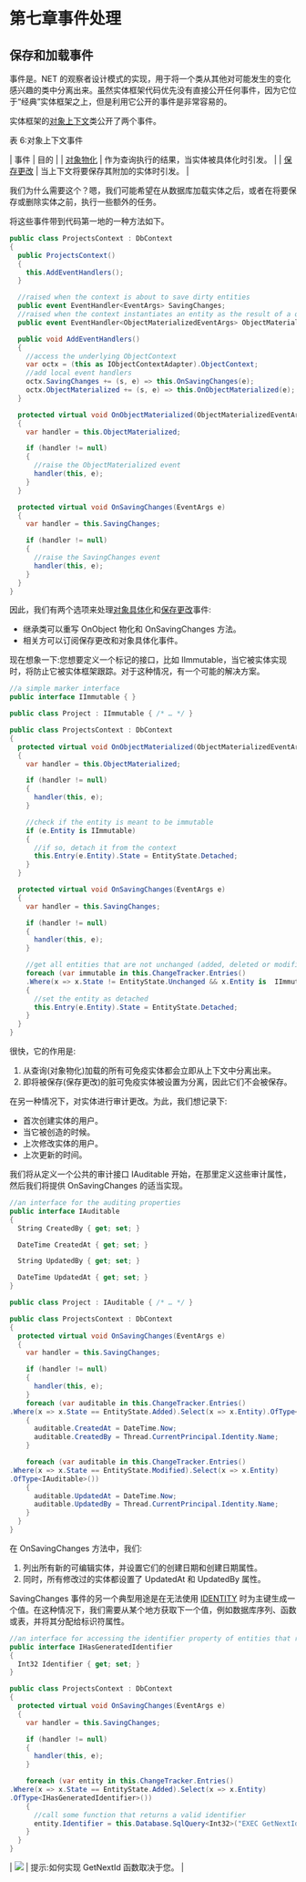 # 第七章事件处理

## 保存和加载事件

事件是。NET 的观察者设计模式的实现，用于将一个类从其他对可能发生的变化感兴趣的类中分离出来。虽然实体框架代码优先没有直接公开任何事件，因为它位于“经典”实体框架之上，但是利用它公开的事件是非常容易的。

实体框架的[对象上下文](http://msdn.microsoft.com/en-us/library/system.data.objects.objectcontext.aspx)类公开了两个事件。

表 6:对象上下文事件

| 事件 | 目的 |
| [对象物化](http://msdn.microsoft.com/en-us/library/system.data.objects.objectcontext.objectmaterialized.aspx) | 作为查询执行的结果，当实体被具体化时引发。 |
| [保存更改](http://msdn.microsoft.com/en-us/library/system.data.objects.objectcontext.savingchanges.aspx) | 当上下文将要保存其附加的实体时引发。 |

我们为什么需要这个？嗯，我们可能希望在从数据库加载实体之后，或者在将要保存或删除实体之前，执行一些额外的任务。

将这些事件带到代码第一地的一种方法如下。

```cs
public class ProjectsContext : DbContext
{
  public ProjectsContext()
  {
    this.AddEventHandlers();
  }

  //raised when the context is about to save dirty entities 
  public event EventHandler<EventArgs> SavingChanges;
  //raised when the context instantiates an entity as the result of a query
  public event EventHandler<ObjectMaterializedEventArgs> ObjectMaterialized;

  public void AddEventHandlers()
  {
    //access the underlying ObjectContext
    var octx = (this as IObjectContextAdapter).ObjectContext;
    //add local event handlers
    octx.SavingChanges += (s, e) => this.OnSavingChanges(e);
    octx.ObjectMaterialized += (s, e) => this.OnObjectMaterialized(e);
  }

  protected virtual void OnObjectMaterialized(ObjectMaterializedEventArgs e)
  {
    var handler = this.ObjectMaterialized;

    if (handler != null)
    {
      //raise the ObjectMaterialized event
      handler(this, e);
    }
  }

  protected virtual void OnSavingChanges(EventArgs e)
  {
    var handler = this.SavingChanges;

    if (handler != null)
    {
      //raise the SavingChanges event
      handler(this, e);
    }
  }
}

```

因此，我们有两个选项来处理[对象具体化](http://msdn.microsoft.com/en-us/library/system.data.objects.objectcontext.objectmaterialized.aspx)和[保存更改](http://msdn.microsoft.com/en-us/library/system.data.objects.objectcontext.savingchanges.aspx)事件:

*   继承类可以重写 OnObject 物化和 OnSavingChanges 方法。
*   相关方可以订阅保存更改和对象具体化事件。

现在想象一下:您想要定义一个标记的接口，比如 IImmutable，当它被实体实现时，将防止它被实体框架跟踪。对于这种情况，有一个可能的解决方案。

```cs
//a simple marker interface 
public interface IImmutable { }

public class Project : IImmutable { /* … */ }

public class ProjectsContext : DbContext
{
  protected virtual void OnObjectMaterialized(ObjectMaterializedEventArgs e)
  {
    var handler = this.ObjectMaterialized;

    if (handler != null)
    {
      handler(this, e);
    }

    //check if the entity is meant to be immutable
    if (e.Entity is IImmutable)
    {
      //if so, detach it from the context
      this.Entry(e.Entity).State = EntityState.Detached;
    }
  }

  protected virtual void OnSavingChanges(EventArgs e)
  {
    var handler = this.SavingChanges;

    if (handler != null)
    {
      handler(this, e);
    }

    //get all entities that are not unchanged (added, deleted or modified)
    foreach (var immutable in this.ChangeTracker.Entries()
    .Where(x => x.State != EntityState.Unchanged && x.Entity is  IImmutable).Select(x => x.Entity).ToList())
    {
      //set the entity as detached
      this.Entry(e.Entity).State = EntityState.Detached;
    }
  }
}

```

很快，它的作用是:

1.  从查询(对象物化)加载的所有可免疫实体都会立即从上下文中分离出来。
2.  即将被保存(保存更改)的脏可免疫实体被设置为分离，因此它们不会被保存。

在另一种情况下，对实体进行审计更改。为此，我们想记录下:

*   首次创建实体的用户。
*   当它被创造的时候。
*   上次修改实体的用户。
*   上次更新的时间。

我们将从定义一个公共的审计接口 IAuditable 开始，在那里定义这些审计属性，然后我们将提供 OnSavingChanges 的适当实现。

```cs
//an interface for the auditing properties
public interface IAuditable
{
  String CreatedBy { get; set; }

  DateTime CreatedAt { get; set; }

  String UpdatedBy { get; set; }

  DateTime UpdatedAt { get; set; }
}

public class Project : IAuditable { /* … */ }

public class ProjectsContext : DbContext
{
  protected virtual void OnSavingChanges(EventArgs e)
  {
    var handler = this.SavingChanges;

    if (handler != null)
    {
      handler(this, e);
    }
    foreach (var auditable in this.ChangeTracker.Entries()
.Where(x => x.State == EntityState.Added).Select(x => x.Entity).OfType<IAuditable>())
    {
      auditable.CreatedAt = DateTime.Now;
      auditable.CreatedBy = Thread.CurrentPrincipal.Identity.Name;
    }

    foreach (var auditable in this.ChangeTracker.Entries()
.Where(x => x.State == EntityState.Modified).Select(x => x.Entity)
.OfType<IAuditable>())
    {
      auditable.UpdatedAt = DateTime.Now;
      auditable.UpdatedBy = Thread.CurrentPrincipal.Identity.Name;
    }
  }
}

```

在 OnSavingChanges 方法中，我们:

1.  列出所有新的可编辑实体，并设置它们的创建日期和创建日期属性。
2.  同时，所有修改过的实体都设置了 UpdatedAt 和 UpdatedBy 属性。

SavingChanges 事件的另一个典型用途是在无法使用 [IDENTITY](http://technet.microsoft.com/en-us/library/ms186775.aspx) 时为主键生成一个值。在这种情况下，我们需要从某个地方获取下一个值，例如数据库序列、函数或表，并将其分配给标识符属性。

```cs
//an interface for accessing the identifier property of entities that require explicit identifier assignments
public interface IHasGeneratedIdentifier
{
  Int32 Identifier { get; set; }
}

public class ProjectsContext : DbContext
{
  protected virtual void OnSavingChanges(EventArgs e)
  {
    var handler = this.SavingChanges;

    if (handler != null)
    {
      handler(this, e);
    }

    foreach (var entity in this.ChangeTracker.Entries()
.Where(x => x.State == EntityState.Added).Select(x => x.Entity)
.OfType<IHasGeneratedIdentifier>())
    {
      //call some function that returns a valid identifier
      entity.Identifier = this.Database.SqlQuery<Int32>("EXEC GetNextId()");
    }
  }
}

```

| ![](../Images/tip.png) | 提示:如何实现 GetNextId 函数取决于您。 |